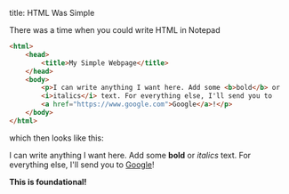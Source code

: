title: HTML Was Simple

<!-- section is Static vs Dynamic Websites -->

There was a time when you could write HTML in Notepad

```html
<html>
    <head>
        <title>My Simple Webpage</title>
    </head>
    <body>
        <p>I can write anything I want here. Add some <b>bold</b> or
        <i>italics</i> text. For everything else, I'll send you to
        <a href="https://www.google.com">Google</a>!</p>
    </body>
</html>
```

which then looks like this:

<p>I can write anything I want here. Add some <b>bold</b> or
<i>italics</i> text. For everything else, I'll send you to
<a href="https://www.google.com">Google</a>!</p>

**This is foundational!**
